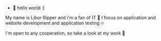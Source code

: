 - 👋 hello world :) 

My name is Libor Ripper and i'm a fan of IT 💙 
I focus on application and website development and application testing 🔥

I'm open to any cooperation, so take a look at my work 🙌



